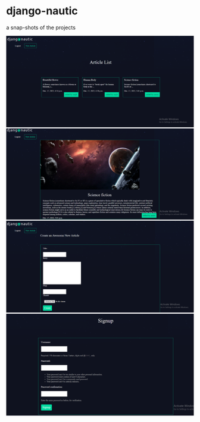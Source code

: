 # django-nautic

a snap-shots of the projects

![Image](./project-photos/a.png)
![Image](./project-photos/b.png)
![Image](./project-photos/c.png)
![Image](./project-photos/d.png)

